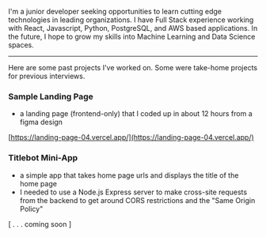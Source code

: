 I'm a junior developer seeking opportunities to learn cutting edge technologies in leading organizations. I have Full Stack experience working with React, Javascript, Python, PostgreSQL, and AWS based applications. In the future, I hope to grow my skills into Machine Learning and Data Science spaces.

---

Here are some past projects I've worked on. Some were take-home projects for previous interviews.

### Sample Landing Page
- a landing page (frontend-only) that I coded up in about 12 hours from a figma design

[https://landing-page-04.vercel.app/](https://landing-page-04.vercel.app/)

### Titlebot Mini-App
- a simple app that takes home page urls and displays the title of the home page
- I needed to use a Node.js Express server to make cross-site requests from the backend to get around CORS restrictions and the "Same Origin Policy"
  
[ . . . coming soon ]
